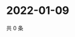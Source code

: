 # 2022-01-09

共 0 条

<!-- BEGIN WEIBO -->
<!-- 最后更新时间 Sun Jan 09 2022 16:11:16 GMT+0800 (China Standard Time) -->

<!-- END WEIBO -->
